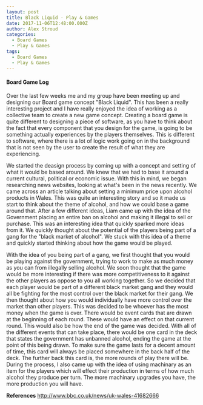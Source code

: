```yaml
---
layout: post
title: Black Liquid - Play & Games
date: 2017-11-06T12:48:00.000Z
author: Alex Stroud
categories:
  - Board Games
  - Play & Games
tags:
  - Board Games
  - Play & Games
---
```


#### Board Game Log
Over the last few weeks me and my group have been meeting up and designing our Board game concept "Black Liquid". This has been a really interesting project and I have really enjoyed the idea of working as a collective team to create a new game concept. Creating a board game is quite different to designing a piece of software, as you have to think about the fact that every component that you design for the game, is going to be something actually experiences by the players themselves. This is different to software, where there is a lot of logic work going on in the background that is not seen by the user to create the result of what they are experiencing.

We started the deasign process by coming up with a concept and setting of what it would be based around. We knew that we had to base it around a current cultural, political or economic issue. With this in mind, we began researching news websites, looking at what's been in the news recently. We came across an article talking about setting a minimum price upon alcohol products in Wales. This was quite an interesting story and so it made us start to think about the theme of alcohol, and how we could base a game around that. After a few different ideas, Liam came up with the idea of the Government placing an entire ban on alcohol and making it illegal to sell or purchase. This was an interesting idea that quickly sparked more ideas from it. We quickly thought about the potential of the players being part of a gang for the "black market of alcohol". We stuck with this idea of a theme and quickly started thinking about how the game would be played.

With the idea of you being part of a gang, we first thought that you would be playing against the government, trying to work to make as much money as you can from illegally selling alcohol. We soon thought that the game would be more interesting if there was more competitiveness to it against the other players as oppose to you all working together. So we decided that each player would be part of a different black market gang and they would all be fighting for the most control over the black market for their gang. We then thought about how you would individually have more control over the market than other players. This was decided to be whoever has the most money when the game is over. There would be event cards that are drawn at the beginning of each round. These would have an effect on that current round. This would also be how the end of the game was decided. With all of the different events that can take place, there would be one card in the deck that states the government has unbanned alcohol, ending the game at the point of this being drawn. To make sure the game lasts for a decent amount of time, this card will always be placed somewhere in the back half of the deck. The further back this card is, the more rounds of play there will be.
During the process, I also came up with the idea of using machinary as an item for the players which will effect their production in terms of how much alcohol they produce per turn. The more machinary upgrades you have, the more production you will have.

<b>References</b>
http://www.bbc.co.uk/news/uk-wales-41682666
